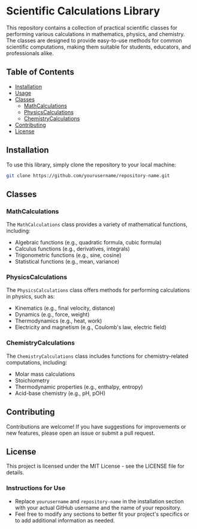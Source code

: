 # Scientific Calculations Library

This repository contains a collection of practical scientific classes for performing various calculations in mathematics, physics, and chemistry. The classes are designed to provide easy-to-use methods for common scientific computations, making them suitable for students, educators, and professionals alike.

## Table of Contents

- [Installation](#installation)
- [Usage](#usage)
- [Classes](#classes)
  - [MathCalculations](#mathcalculations)
  - [PhysicsCalculations](#physicscalculations)
  - [ChemistryCalculations](#chemistrycalculations)
- [Contributing](#contributing)
- [License](#license)

## Installation

To use this library, simply clone the repository to your local machine:

```bash
git clone https://github.com/yourusername/repository-name.git
```

## Classes

### MathCalculations

The  `MathCalculations`  class provides a variety of mathematical functions, including:

-   Algebraic functions (e.g., quadratic formula, cubic formula)
-   Calculus functions (e.g., derivatives, integrals)
-   Trigonometric functions (e.g., sine, cosine)
-   Statistical functions (e.g., mean, variance)

### PhysicsCalculations

The  `PhysicsCalculations`  class offers methods for performing calculations in physics, such as:

-   Kinematics (e.g., final velocity, distance)
-   Dynamics (e.g., force, weight)
-   Thermodynamics (e.g., heat, work)
-   Electricity and magnetism (e.g., Coulomb's law, electric field)

### ChemistryCalculations

The  `ChemistryCalculations`  class includes functions for chemistry-related computations, including:

-   Molar mass calculations
-   Stoichiometry
-   Thermodynamic properties (e.g., enthalpy, entropy)
-   Acid-base chemistry (e.g., pH, pOH)

## Contributing

Contributions are welcome! If you have suggestions for improvements or new features, please open an issue or submit a pull request.

## License

This project is licensed under the MIT License - see the  LICENSE  file for details.

### Instructions for Use
- Replace `yourusername` and `repository-name` in the installation section with your actual GitHub username and the name of your repository.
- Feel free to modify any sections to better fit your project's specifics or to add additional information as needed.